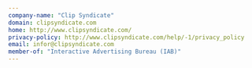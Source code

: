 ```yaml
---
company-name: "Clip Syndicate"
domain: clipsyndicate.com
home: http://www.clipsyndicate.com/
privacy-policy: http://www.clipsyndicate.com/help/-1/privacy_policy
email: infor@clipsyndicate.com
member-of: "Interactive Advertising Bureau (IAB)"
---
```




